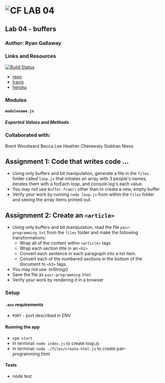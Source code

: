 ![CF](http://i.imgur.com/7v5ASc8.png) LAB 04
=================================================

## Lab 04 - buffers

### Author: Ryan Gallaway

### Links and Resources

[![Build Status](https://www.travis-ci.com/rkgallaway/04-buffers.svg?branch=master)](https://www.travis-ci.com/rkgallaway/04-buffers)

* [repo](https://github.com/rkgallaway/04-buffers)
* [travis](https://www.travis-ci.com/rkgallaway/04-buffers)
* [heroku](https://lab-04-buffers.herokuapp.com)

### Modules
#### `modulename.js`
##### Exported Values and Methods

### Collaborated with:
Brent Woodward
Becca Lee
Heather Cherewaty
Siobhan Niess

## Assignment 1: Code that writes code ...
* Using only buffers and bit manipulation, generate a file in the `files` folder called `loop.js` that initiates an array with 3 people's names, iterates them with a forEach loop, and console.log's each value.
* You may not use `Buffer.from()` other than to create a new, empty buffer
* Verify your work by running `node loop.js` from within the `files` folder and seeing the array items printed out.

## Assignment 2: Create an `<article>`
* Using only buffers and bit manipulation, read the file `pair-programming.txt` from the `files` folder and make the following transformations:
  * Wrap all of the content within `<article>` tags
  * Wrap each section title in an `<h2>`
  * Convert each sentence in each paragraph into a list item.
  * Convert each of the numbered sections in the bottom of the document to `<h3>` tags.
* You may not use .toString()
* Save the file as `pair-programming.html`
* Verify your work by rendering it in a browser

### Setup
#### `.env` requirements
* `PORT` - port described in ENV

#### Running the app
* `npm start`
* In terminal: `node index.js` to create loop.js
* In terminal: `node ./files/create-html.js` to create pair-programming.html


#### Tests
* node test
<!-- * What assertions were made?
* What assertions need to be / should be made? -->

